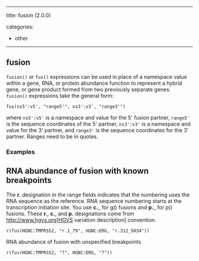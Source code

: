 
---
title: fusion (2.0.0)


categories:

- other

---
<!-- COMPUTER GENERATED PAGE!!! DO NOT EDIT DIRECTLY  -->
<!--    must be changed in scripts/templates.py which is processed by scripts/update_refs.py -->

## fusion

`fusion()` or `fus()` expressions can be used in place of a namespace value within a gene, RNA, or protein abundance function to represent a hybrid gene, or gene product formed from two previously separate genes. `fusion()` expressions take the general form:

    fus(ns5':v5', "range5'", ns3':v3', "range3'")

where `ns5':v5'` is a namespace and value for the 5' fusion partner, `range5'` is the sequence coordinates of the 5' partner, `ns3':v3'` is a namespace and value for the 3' partner, and `range3'` is the sequence coordinates for the 3' partner.  Ranges need to be in quotes.



### Examples


## RNA abundance of fusion with known breakpoints

The __r.__ designation in the range fields indicates that the numbering uses the RNA sequence as the reference. RNA sequence numbering starts at the transcription initiation site.  You use __c.___ for g() fusions and __p.___ for p() fusions.  These __r.__, __c.__, and __p.__ designations come from http://www.hgvs.org[HGVS variation description] convention.


    r(fus(HGNC:TMPRSS2, "r.1_79", HGNC:ERG, "r.312_5034"))


RNA abundance of fusion with unspecified breakpoints

    r(fus(HGNC:TMPRSS2, "?", HGNC:ERG, "?"))

